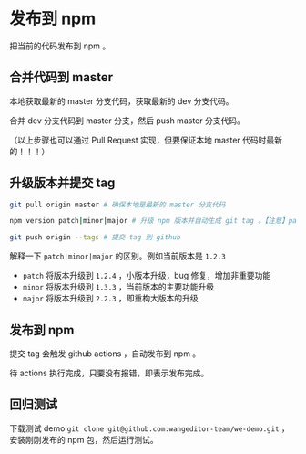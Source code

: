 # 发布到 npm

把当前的代码发布到 npm 。

## 合并代码到 master

本地获取最新的 master 分支代码，获取最新的 dev 分支代码。

合并 dev 分支代码到 master 分支，然后 push master 分支代码。

（以上步骤也可以通过 Pull Request 实现，但要保证本地 master 代码时最新的！！！）

## 升级版本并提交 tag

```sh
git pull origin master # 确保本地是最新的 master 分支代码

npm version patch|minor|major # 升级 npm 版本并自动生成 git tag 。【注意】patch|minor|major 三选一

git push origin --tags # 提交 tag 到 github
```

解释一下 `patch|minor|major` 的区别。例如当前版本是 `1.2.3`

- `patch` 将版本升级到 `1.2.4` ，小版本升级，bug 修复，增加非重要功能
- `minor` 将版本升级到 `1.3.3` ，当前版本的主要功能升级
- `major` 将版本升级到 `2.2.3` ，即重构大版本的升级

## 发布到 npm

提交 tag 会触发 github actions ，自动发布到 npm 。

待 actions 执行完成，只要没有报错，即表示发布完成。

## 回归测试

下载测试 demo `git clone git@github.com:wangeditor-team/we-demo.git` ，安装刚刚发布的 npm 包，然后运行测试。
